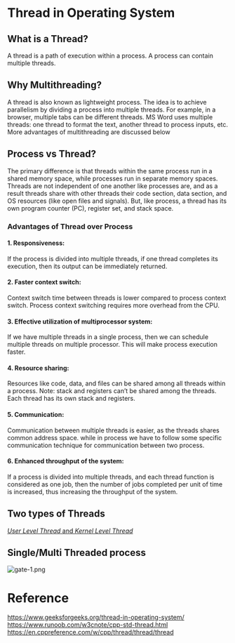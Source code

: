 # Thread in Operating System
## What is a Thread?  
A thread is a path of execution within a process. 
A process can contain multiple threads.

## Why Multithreading?
A thread is also known as lightweight process. The idea is to achieve parallelism by 
dividing a process into multiple threads. For example, in a browser, multiple tabs can be different threads. 
MS Word uses multiple threads: one thread to format the text, another thread to process inputs, etc. 
More advantages of multithreading are discussed below

## Process vs Thread?
The primary difference is that threads within the same process run in a shared memory space, 
while processes run in separate memory spaces.  
Threads are not independent of one another like processes are, and as a result 
threads share with other threads their code section, data section, and OS resources (like open files and signals). 
But, like process, a thread has its own program counter (PC), register set, and stack space.

### Advantages of Thread over Process
#### 1. Responsiveness:  
If the process is divided into multiple threads, 
if one thread completes its execution, then its output can be immediately returned.

#### 2. Faster context switch:   
Context switch time between threads is lower compared to process context switch. 
Process context switching requires more overhead from the CPU.

#### 3. Effective utilization of multiprocessor system: 
If we have multiple threads in a single process, then we can schedule multiple threads 
on multiple processor. This will make process execution faster.

#### 4. Resource sharing: 
Resources like code, data, and files can be shared among all threads within a process.
Note: stack and registers can’t be shared among the threads. Each thread has its own stack and registers.

#### 5. Communication: 
Communication between multiple threads is easier, as the threads shares common address space. 
while in process we have to follow some specific communication technique for communication between two process.

#### 6. Enhanced throughput of the system: 
If a process is divided into multiple threads, and each thread function is considered as one job, 
then the number of jobs completed per unit of time is increased, thus increasing the throughput of the system.

## Two types of Threads
[*User Level Thread* and *Kernel Level Thread*](https://www.geeksforgeeks.org/difference-between-user-level-thread-and-kernel-level-thread/)

## Single/Multi Threaded process
![gate-1.png](https://github.com/HugoNip/threadTest/blob/master/figures/gate-1.png)

# Reference
https://www.geeksforgeeks.org/thread-in-operating-system/  
https://www.runoob.com/w3cnote/cpp-std-thread.html  
https://en.cppreference.com/w/cpp/thread/thread/thread  

